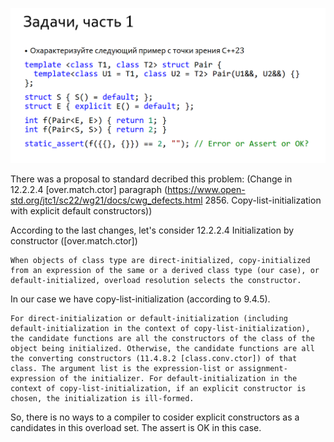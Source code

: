 ![task_1](pics/task_1.png)

There was a proposal to standard decribed this problem: (Change in 12.2.2.4 [over.match.ctor] paragraph (https://www.open-std.org/jtc1/sc22/wg21/docs/cwg_defects.html 2856. Copy-list-initialization with explicit default constructors))

According to the last changes, let's consider 12.2.2.4 Initialization by constructor ([over.match.ctor])

```
When objects of class type are direct-initialized, copy-initialized from an expression of the same or a derived class type (our case), or default-initialized, overload resolution selects the constructor. 
```

In our case we have copy-list-initialization (according to 9.4.5).

```
For direct-initialization or default-initialization (including default-initialization in the context of copy-list-initialization), the candidate functions are all the constructors of the class of the object being initialized. Otherwise, the candidate functions are all the converting constructors (11.4.8.2 [class.conv.ctor]) of that class. The argument list is the expression-list or assignment-expression of the initializer. For default-initialization in the context of copy-list-initialization, if an explicit constructor is chosen, the initialization is ill-formed.
```

So, there is no ways to a compiler to cosider explicit constructors as a candidates in this overload set. The assert is OK in this case. 